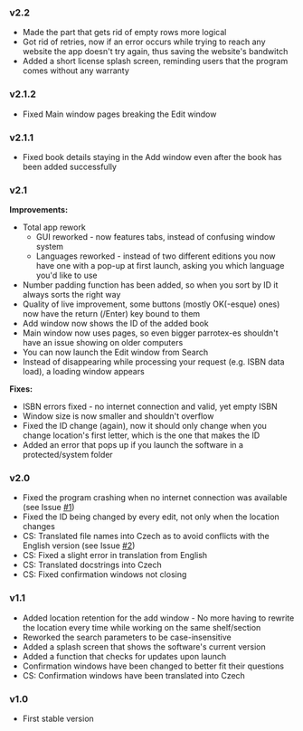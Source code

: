 ### v2.2
- Made the part that gets rid of empty rows more logical
- Got rid of retries, now if an error occurs while trying to reach any website the app doesn't try again, thus saving the website's bandwitch
- Added a short license splash screen, reminding users that the program comes without any warranty

### v2.1.2
- Fixed Main window pages breaking the Edit window

### v2.1.1
- Fixed book details staying in the Add window even after the book has been added successfully

### v2.1

**Improvements:**

- Total app rework
  - GUI reworked - now features tabs, instead of confusing window system
  - Languages reworked - instead of two different editions you now have one with a pop-up at first launch, asking you which language you'd like to use
- Number padding function has been added, so when you sort by ID it always sorts the right way
- Quality of live improvement, some buttons (mostly OK(-esque) ones) now have the return (/Enter) key bound to them
- Add window now shows the ID of the added book
- Main window now uses pages, so even bigger parrotex-es shouldn't have an issue showing on older computers
- You can now launch the Edit window from Search
- Instead of disappearing while processing your request (e.g. ISBN data load), a loading window appears

**Fixes:**

- ISBN errors fixed - no internet connection and valid, yet empty ISBN
- Window size is now smaller and shouldn't overflow
- Fixed the ID change (again), now it should only change when you change location's first letter, which is the one that makes the ID
- Added an error that pops up if you launch the software in a protected/system folder

### v2.0

- Fixed the program crashing when no internet connection was available (see Issue [#1](https://github.com/FTEdianiaK/library-parrotex/issues/1))
- Fixed the ID being changed by every edit, not only when the location changes
- CS: Translated file names into Czech as to avoid conflicts with the English version (see Issue [#2](https://github.com/FTEdianiaK/library-parrotex/issues/2))
- CS: Fixed a slight error in translation from English
- CS: Translated docstrings into Czech
- CS: Fixed confirmation windows not closing

### v1.1

- Added location retention for the add window - No more having to rewrite the location every time while working on the same shelf/section
- Reworked the search parameters to be case-insensitive
- Added a splash screen that shows the software's current version
- Added a function that checks for updates upon launch
- Confirmation windows have been changed to better fit their questions
- CS: Confirmation windows have been translated into Czech

### v1.0

- First stable version